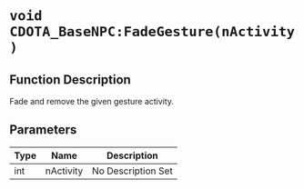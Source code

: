 # `void CDOTA_BaseNPC:FadeGesture(nActivity )`
## Function Description
Fade and remove the given gesture activity.
## Parameters
Type|Name|Description
--|--|--
int|nActivity|No Description Set
